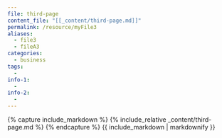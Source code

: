 ```yaml
---
file: third-page
content_file: "[[_content/third-page.md]]"
permalink: /resource/myFile3
aliases: 
  - file3
  - fileA3  
categories:
  - business
tags:
  - 
info-1: 
  -   
info-2: 
  - 
---
```



{% capture include_markdown %}
{% include_relative _content/third-page.md %}
{% endcapture %}
{{ include_markdown | markdownify }}